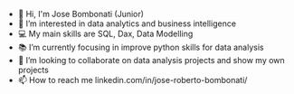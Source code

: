 - 👋 Hi, I'm Jose Bombonati (Junior)
- 👀 I’m interested in data analytics and business intelligence
- 💻 My main skills are SQL, Dax, Data Modelling
- 📚 I’m currently focusing in improve python skills for data analysis
- 💞️ I’m looking to collaborate on data analysis projects and show my own projects
- 📫 How to reach me linkedin.com/in/jose-roberto-bombonati/

<!---
juniorbombonati/juniorbombonati is a ✨ special ✨ repository because its `README.md` (this file) appears on your GitHub profile.
You can click the Preview link to take a look at your changes.
--->
